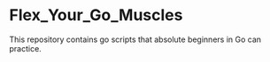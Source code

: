 # Flex_Your_Go_Muscles
This repository contains go scripts that absolute beginners in Go can practice.
